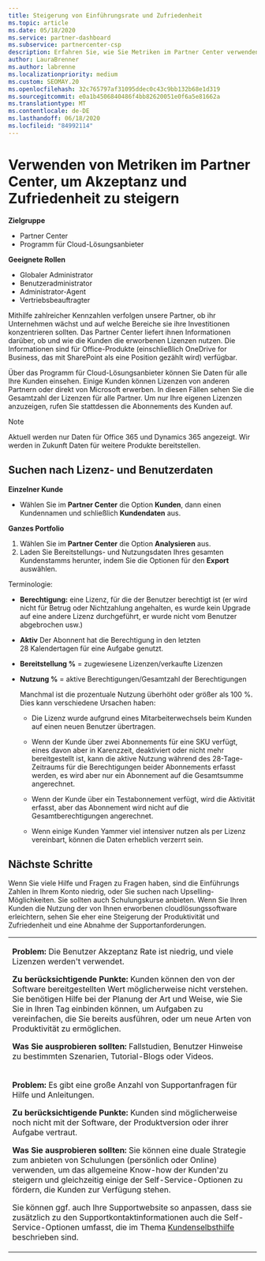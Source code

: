 ```yaml
---
title: Steigerung von Einführungsrate und Zufriedenheit
ms.topic: article
ms.date: 05/18/2020
ms.service: partner-dashboard
ms.subservice: partnercenter-csp
description: Erfahren Sie, wie Sie Metriken im Partner Center verwenden. Metriken können zeigen, ob Ihr Unternehmen zunimmt, wie Kunden ihre Lizenzen verwenden und wo Sie sich mit den Investitionen beschäftigen.
author: LauraBrenner
ms.author: labrenne
ms.localizationpriority: medium
ms.custom: SEOMAY.20
ms.openlocfilehash: 32c765797af31095ddec0c43c9bb132b68e1d319
ms.sourcegitcommit: e0a1b4506840486f4bb82620051e0f6a5e81662a
ms.translationtype: MT
ms.contentlocale: de-DE
ms.lasthandoff: 06/18/2020
ms.locfileid: "84992114"
---
```

# <a name="use-metrics-in-partner-center-to-increase-adoption-and-satisfaction"></a>Verwenden von Metriken im Partner Center, um Akzeptanz und Zufriedenheit zu steigern

**Zielgruppe**

- Partner Center
- Programm für Cloud-Lösungsanbieter

**Geeignete Rollen**

- Globaler Administrator
- Benutzeradministrator
- Administrator-Agent
- Vertriebsbeauftragter

Mithilfe zahlreicher Kennzahlen verfolgen unsere Partner, ob ihr Unternehmen wächst und auf welche Bereiche sie ihre Investitionen konzentrieren sollten. Das Partner Center liefert ihnen Informationen darüber, ob und wie die Kunden die erworbenen Lizenzen nutzen. Die Informationen sind für Office-Produkte (einschließlich OneDrive for Business, das mit SharePoint als eine Position gezählt wird) verfügbar.

Über das Programm für Cloud-Lösungsanbieter können Sie Daten für alle Ihre Kunden einsehen. Einige Kunden können Lizenzen von anderen Partnern oder direkt von Microsoft erwerben. In diesen Fällen sehen Sie die Gesamtzahl der Lizenzen für alle Partner. Um nur Ihre eigenen Lizenzen anzuzeigen, rufen Sie stattdessen die Abonnements des Kunden auf.

> [!NOTE]  
>  Aktuell werden nur Daten für Office 365 und Dynamics 365 angezeigt. Wir werden in Zukunft Daten für weitere Produkte bereitstellen.

## <a name="find-license-and-user-data"></a>Suchen nach Lizenz- und Benutzerdaten


**Einzelner Kunde**

- Wählen Sie im **Partner Center** die Option **Kunden**, dann einen Kundennamen und schließlich **Kundendaten** aus.

**Ganzes Portfolio**

1.  Wählen Sie im **Partner Center** die Option **Analysieren** aus.
2.  Laden Sie Bereitstellungs- und Nutzungsdaten Ihres gesamten Kundenstamms herunter, indem Sie die Optionen für den **Export** auswählen.

Terminologie:

- **Berechtigung:** eine Lizenz, für die der Benutzer berechtigt ist (er wird nicht für Betrug oder Nichtzahlung angehalten, es wurde kein Upgrade auf eine andere Lizenz durchgeführt, er wurde nicht vom Benutzer abgebrochen usw.)

- **Aktiv** Der Abonnent hat die Berechtigung in den letzten 28 Kalendertagen für eine Aufgabe genutzt.

- **Bereitstellung %** = zugewiesene Lizenzen/verkaufte Lizenzen

- **Nutzung %** = aktive Berechtigungen/Gesamtzahl der Berechtigungen

   Manchmal ist die prozentuale Nutzung überhöht oder größer als 100 %. Dies kann verschiedene Ursachen haben:

   - Die Lizenz wurde aufgrund eines Mitarbeiterwechsels beim Kunden auf einen neuen Benutzer übertragen.

   - Wenn der Kunde über zwei Abonnements für eine SKU verfügt, eines davon aber in Karenzzeit, deaktiviert oder nicht mehr bereitgestellt ist, kann die aktive Nutzung während des 28-Tage-Zeitraums für die Berechtigungen beider Abonnements erfasst werden, es wird aber nur ein Abonnement auf die Gesamtsumme angerechnet.

   - Wenn der Kunde über ein Testabonnement verfügt, wird die Aktivität erfasst, aber das Abonnement wird nicht auf die Gesamtberechtigungen angerechnet.

   - Wenn einige Kunden Yammer viel intensiver nutzen als per Lizenz vereinbart, können die Daten erheblich verzerrt sein.

## <a name="next-steps"></a>Nächste Schritte

Wenn Sie viele Hilfe und Fragen zu Fragen haben, sind die Einführungs Zahlen in Ihrem Konto niedrig, oder Sie suchen nach Upselling-Möglichkeiten. Sie sollten auch Schulungskurse anbieten. Wenn Sie Ihren Kunden die Nutzung der von Ihnen erworbenen cloudlösungssoftware erleichtern, sehen Sie eher eine Steigerung der Produktivität und Zufriedenheit und eine Abnahme der Supportanforderungen.

<table>
<colgroup>
<col width="100%" />
</colgroup>
<tbody>
<tr class="odd">
<td><p><strong>Problem:</strong> Die Benutzer Akzeptanz Rate ist niedrig, und viele Lizenzen werden&#39;t verwendet.</p>
<p><strong>Zu berücksichtigende Punkte:</strong> Kunden können den von der Software bereitgestellten Wert möglicherweise nicht verstehen. Sie benötigen Hilfe bei der Planung der Art und Weise, wie Sie Sie in Ihren Tag einbinden können, um Aufgaben zu vereinfachen, die Sie bereits ausführen, oder um neue Arten von Produktivität zu ermöglichen.</p>
<p><strong>Was Sie ausprobieren sollten:</strong> Fallstudien, Benutzer Hinweise zu bestimmten Szenarien, Tutorial-Blogs oder Videos.</p></td>
</tr>
<tr class="even">
<td><p><strong>Problem:</strong> Es gibt eine große Anzahl von Supportanfragen für Hilfe und Anleitungen.</p>
<p><strong>Zu berücksichtigende Punkte:</strong> Kunden sind möglicherweise noch nicht mit der Software, der Produktversion oder ihrer Aufgabe vertraut.</p>
<p><strong>Was Sie ausprobieren sollten:</strong> Sie können eine duale Strategie zum anbieten von Schulungen (persönlich oder Online) verwenden, um das allgemeine Know-how der Kunden&#39;zu steigern und gleichzeitig einige der Self-Service-Optionen zu fördern, die Kunden zur Verfügung stehen.</p>
<p>Sie können ggf. auch Ihre Supportwebsite so anpassen, dass sie zusätzlich zu den Supportkontaktinformationen auch die Self-Service-Optionen umfasst, die im Thema <a href="customer-self-support.md" data-raw-source="[Customer self-support](customer-self-support.md)">Kundenselbsthilfe</a> beschrieben sind.</p></td>
</tr>
</tbody>
</table>
